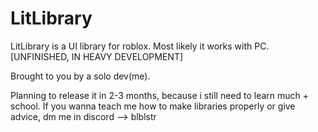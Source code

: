 # LitLibrary
LitLibrary is a UI library for roblox. Most likely it works with PC. [UNFINISHED, IN HEAVY DEVELOPMENT]

Brought to you by a solo dev(me).

Planning to release it in 2-3 months, because i still need to learn much + school.
If you wanna teach me how to make libraries properly or give advice, dm me in discord --> blblstr

